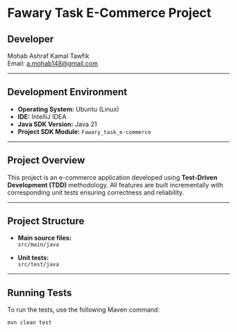 # Fawary Task E-Commerce Project

## Developer

Mohab Ashraf Kamal Tawfik  
Email: a.mohab148@gmail.com

---

## Development Environment

- **Operating System:** Ubuntu (Linux)
- **IDE:** IntelliJ IDEA
- **Java SDK Version:** Java 21
- **Project SDK Module:** `Fawary_task_e-commerce`

---

## Project Overview

This project is an e-commerce application developed using **Test-Driven Development (TDD)** methodology. All features
are built incrementally with corresponding unit tests ensuring correctness and reliability.

---

## Project Structure

- **Main source files:**  
  `src/main/java`

- **Unit tests:**  
  `src/test/java`

---

## Running Tests

To run the tests, use the following Maven command:

```bash
mvn clean test
